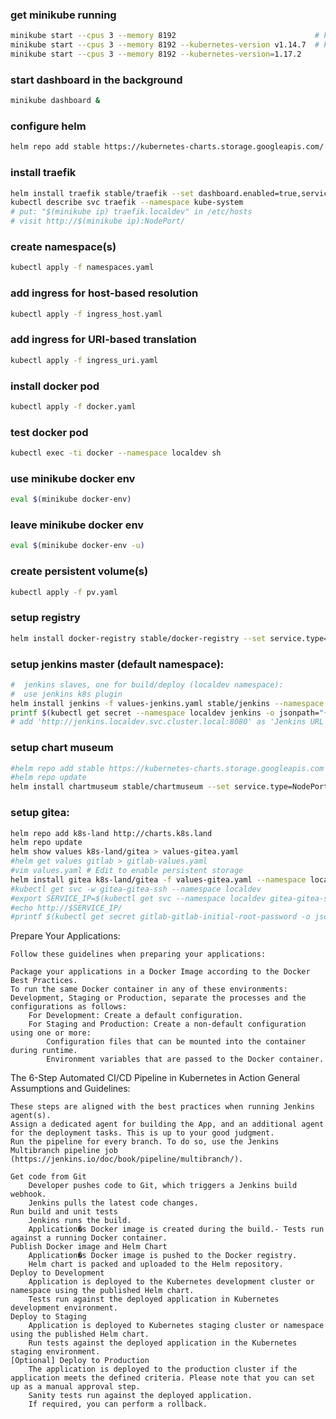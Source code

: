 

### get minikube running
```bash
minikube start --cpus 3 --memory 8192                               # k8s v1.16.2 default as of 07NOV2019
minikube start --cpus 3 --memory 8192 --kubernetes-version v1.14.7  # k8s v1.14.7 aligns with UCP v2.3.2
minikube start --cpus 3 --memory 8192 --kubernetes-version=1.17.2
```

### start dashboard in the background
```bash
minikube dashboard &
```

### configure helm 
```bash
helm repo add stable https://kubernetes-charts.storage.googleapis.com/
```

### install traefik
```bash
helm install traefik stable/traefik --set dashboard.enabled=true,serviceType=NodePort,dashboard.domain=traefik.localdev,rbac.enabled=true --namespace kube-system
kubectl describe svc traefik --namespace kube-system
# put: "$(minikube ip) traefik.localdev" in /etc/hosts
# visit http://$(minikube ip):NodePort/
```

### create namespace(s)
```bash
kubectl apply -f namespaces.yaml
```

### add ingress for host-based resolution
```bash
kubectl apply -f ingress_host.yaml
```

### add ingress for URI-based translation
```bash
kubectl apply -f ingress_uri.yaml
```

### install docker pod
```bash
kubectl apply -f docker.yaml
```

### test docker pod
```bash
kubectl exec -ti docker --namespace localdev sh
```

### use minikube docker env
```bash
eval $(minikube docker-env)
```

### leave minikube docker env
```bash
eval $(minikube docker-env -u)
```

### create persistent volume(s)
```bash
kubectl apply -f pv.yaml
```

### setup registry
```bash
helm install docker-registry stable/docker-registry --set service.type=NodePort --namespace localdev
```

### setup jenkins master (default namespace):
```bash
#  jenkins slaves, one for build/deploy (localdev namespace):
#  use jenkins k8s plugin
helm install jenkins -f values-jenkins.yaml stable/jenkins --namespace localdev
printf $(kubectl get secret --namespace localdev jenkins -o jsonpath="{.data.jenkins-admin-password}" | base64 --decode); echo
# add 'http://jenkins.localdev.svc.cluster.local:8080' as 'Jenkins URL' in 'Manage Jenkins | Configure System'
```

### setup chart museum
```bash
#helm repo add stable https://kubernetes-charts.storage.googleapis.com
#helm repo update
helm install chartmuseum stable/chartmuseum --set service.type=NodePort --namespace localdev
```

### setup gitea:
```bash
helm repo add k8s-land http://charts.k8s.land
helm repo update
helm show values k8s-land/gitea > values-gitea.yaml
#helm get values gitlab > gitlab-values.yaml
#vim values.yaml # Edit to enable persistent storage
helm install gitea k8s-land/gitea -f values-gitea.yaml --namespace localdev
#kubectl get svc -w gitea-gitea-ssh --namespace localdev
#export SERVICE_IP=$(kubectl get svc --namespace localdev gitea-gitea-ssh -o jsonpath='{.status.loadBalancer.ingress[0].ip}')
#echo http://$SERVICE_IP/
#printf $(kubectl get secret gitlab-gitlab-initial-root-password -o jsonpath='{.data.password}' --namespace localdev | base64 --decode); echo
```


Prepare Your Applications:

	Follow these guidelines when preparing your applications:

    Package your applications in a Docker Image according to the Docker Best Practices.
    To run the same Docker container in any of these environments: Development, Staging or Production, separate the processes and the configurations as follows:
        For Development: Create a default configuration.
        For Staging and Production: Create a non-default configuration using one or more:
            Configuration files that can be mounted into the container during runtime.
            Environment variables that are passed to the Docker container.


The 6-Step Automated CI/CD Pipeline in Kubernetes in Action
	General Assumptions and Guidelines:

    These steps are aligned with the best practices when running Jenkins agent(s).
    Assign a dedicated agent for building the App, and an additional agent for the deployment tasks. This is up to your good judgment.
    Run the pipeline for every branch. To do so, use the Jenkins Multibranch pipeline job (https://jenkins.io/doc/book/pipeline/multibranch/).

    Get code from Git
        Developer pushes code to Git, which triggers a Jenkins build webhook.
        Jenkins pulls the latest code changes.
    Run build and unit tests
        Jenkins runs the build.
        Application�s Docker image is created during the build.- Tests run against a running Docker container.
    Publish Docker image and Helm Chart
        Application�s Docker image is pushed to the Docker registry.
        Helm chart is packed and uploaded to the Helm repository.
    Deploy to Development
        Application is deployed to the Kubernetes development cluster or namespace using the published Helm chart.
        Tests run against the deployed application in Kubernetes development environment.
    Deploy to Staging
        Application is deployed to Kubernetes staging cluster or namespace using the published Helm chart.
        Run tests against the deployed application in the Kubernetes staging environment.
    [Optional] Deploy to Production
        The application is deployed to the production cluster if the application meets the defined criteria. Please note that you can set up as a manual approval step.
        Sanity tests run against the deployed application.
        If required, you can perform a rollback.


